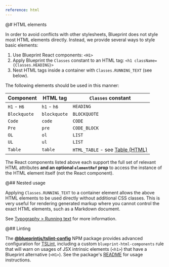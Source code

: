 ```yaml
---
reference: html
---
```


@# HTML elements

In order to avoid conflicts with other stylesheets, Blueprint does not style
most HTML elements directly. Instead, we provide several ways to style basic elements:

1. Use Blueprint React components: `<H1>`
1. Apply Blueprint the `Classes` constant to an HTML tag: `<h1 className={Classes.HEADING}>`
1. Nest HTML tags inside a container with `Classes.RUNNING_TEXT` (see below).

The following elements should be used in this manner:

| Component | HTML tag | `Classes` constant |
|-|-|-|
| `H1` - `H6` | `h1` - `h6` | `HEADING` |
| `Blockquote` | `blockquote` | `BLOCKQUOTE` |
| `Code` | `code` | `CODE` |
| `Pre` | `pre` | `CODE_BLOCK` |
| `OL` | `ol` | `LIST` |
| `UL` | `ul` | `LIST` |
| `Table` | `table` | `HTML_TABLE` - see [Table (HTML)](http://localhost:9000/#core/components/table-html) |

The React components listed above each support the full set of relevant HTML attributes **and an
optional `elementRef` prop** to access the instance of the HTML element itself
(not the React component).

@## Nested usage

Applying `Classes.RUNNING_TEXT` to a container element allows the above HTML
elements to be used directly without additional CSS classes.
This is very useful for rendering generated markup where you cannot control the
exact HTML elements, such as a Markdown document.

See [Typography > Running text](#core/typography.running-text) for more information.

@## Linting

The [**@blueprintjs/tslint-config**](https://www.npmjs.com/package/@blueprintjs/tslint-config)
NPM package provides advanced configuration for [TSLint](http://palantir.github.io/tslint/),
including a custom `blueprint-html-components` rule that will warn on usages of
JSX intrinsic elements (`<h1>`) that have a Blueprint alternative (`<H1>`). See
the package's [README](https://www.npmjs.com/package/@blueprintjs/tslint-config)
for usage instructions.
